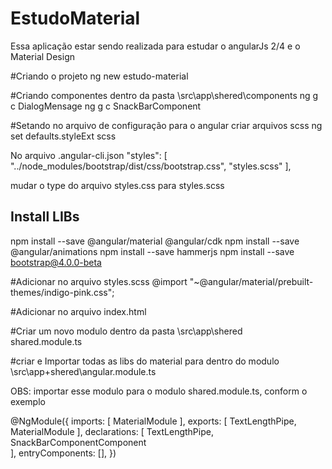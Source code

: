 # EstudoMaterial

Essa aplicação estar sendo realizada para estudar o angularJs 2/4 e o Material Design

#Criando o projeto
ng new estudo-material

#Criando componentes dentro da pasta \src\app\shered\components
ng g c DialogMensage
ng g c SnackBarComponent

#Setando no arquivo de configuração para o angular criar arquivos scss
ng set defaults.styleExt scss

No arquivo .angular-cli.json
"styles": [
    "../node_modules/bootstrap/dist/css/bootstrap.css",
    "styles.scss"
],

mudar o type do arquivo styles.css para styles.scss

## Install LIBs
npm install --save @angular/material @angular/cdk
npm install --save @angular/animations
npm install --save hammerjs
npm install --save bootstrap@4.0.0-beta


#Adicionar no arquivo styles.scss
@import "~@angular/material/prebuilt-themes/indigo-pink.css";

#Adicionar no arquivo index.html
<link href="https://fonts.googleapis.com/icon?family=Material+Icons" rel="stylesheet">

#Criar um novo modulo dentro da pasta \src\app\shered\
shared.module.ts

#criar e Importar todas as libs do material para dentro do modulo
\src\app\+shered\angular.module.ts

OBS: importar esse modulo para o modulo shared.module.ts, conform o exemplo

@NgModule({
    imports: [
        MaterialModule
    ],
    exports: [ 
        TextLengthPipe,
        MaterialModule
    ],
    declarations: [
        TextLengthPipe,
        SnackBarComponentComponent        
    ],
    entryComponents: [],
})

